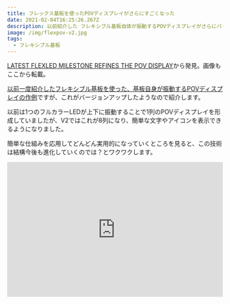 ```yaml
---
title: フレックス基板を使ったPOVディスプレイがさらにすごくなった
date: 2021-02-04T16:25:26.267Z
description: 以前紹介した フレキシブル基板自体が振動するPOVディスプレイがさらにバージョンアップしたようなので紹介します。
image: /img/flexpov-v2.jpg
tags:
  - フレキシブル基板
---
```

[LATEST FLEXLED MILESTONE REFINES THE POV DISPLAY](https://hackaday.com/2020/02/28/latest-flexled-milestone-refines-the-pov-display/)から発見。画像もここから転載。

[以前一度紹介したフレキシブル基板を使った、基板自身が振動するPOVディスプレイの作例](../../post/%E3%83%95%E3%83%AC%E3%83%83%E3%82%AF%E3%82%B9%E5%9F%BA%E6%9D%BF%E3%82%92%E4%BD%BF%E3%81%A3%E3%81%9F%E8%87%AA%E8%BA%AB%E3%81%A7%E6%8C%AF%E5%8B%95%E3%81%99%E3%82%8Bpov%E3%83%87%E3%82%A3%E3%82%B9%E3%83%97%E3%83%AC%E3%82%A4/)ですが、これがバージョンアップしたようなので紹介します。

以前は1つのフルカラーLEDが上下に振動することで1列のPOVディスプレイを形成していましたが、V2ではこれが8列になり、簡単な文字やアイコンを表示できるようになりました。

簡単な仕組みを応用してどんどん実用的になっていくところを見ると、この技術は結構今後も進化していくのでは？とワクワクします。

<iframe width="100%" height="315" src="https://www.youtube.com/embed/wM_Byrv9iBI" frameborder="0" allow="accelerometer; autoplay; clipboard-write; encrypted-media; gyroscope; picture-in-picture" allowfullscreen></iframe>

